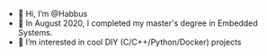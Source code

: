 - 👋 Hi, I’m @Habbus
- :closed_book: In August 2020, I completed my master's degree in Embedded Systems.
- 👀 I’m interested in cool DIY (C/C++/Python/Docker) projects
